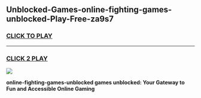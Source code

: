 
## Unblocked-Games-online-fighting-games-unblocked-Play-Free-za9s7
<h3>
<a href="https://premium76.site?title=online-fighting-games-unblocked&ref=21A">CLICK TO PLAY</a></h3>
<hr>

<h3>
<a href="https://premium76.site?title=online-fighting-games-unblocked&ref=21A">CLICK 2 PLAY</a>
  
</h3>

<a href="https://premium76.site?title=online-fighting-games-unblocked&ref=21A"><img src="https://clearcache.store/games.png"></a>


**online-fighting-games-unblocked games unblocked: Your Gateway to Fun and Accessible Online Gaming**
